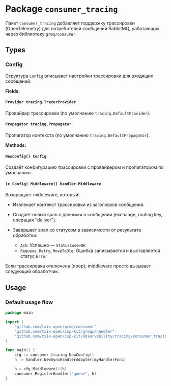 # Package `consumer_tracing`

Пакет `consumer_tracing` добавляет поддержку трассировки (OpenTelemetry) для потребителей сообщений RabbitMQ, работающих через библиотеку `grmq/consumer`.

## Types

### Config

Структура `Config` описывает настройки трассировки для входящих сообщений.

**Fields:**

#### `Provider tracing.TracerProvider`

Провайдер трассировки (по умолчанию `tracing.DefaultProvider`).

#### `Propagator tracing.Propagator`

Пропагатор контекста (по умолчанию `tracing.DefaultPropagator`).

**Methods:**

#### `NewConfig() Config`

Создаёт конфигурацию трассировки с провайдером и пропагатором по умолчанию.

#### `(c Config) Middleware() handler.Middleware`

Возвращает middleware, который:

- Извлекает контекст трассировки из заголовков сообщения.
- Создаёт новый span с данными о сообщении (exchange, routing key, операция "deliver").
- Завершает span со статусом в зависимости от результата обработки:

  - `Ack`: Успешно — `StatusCode=OK`
  - `Requeue`, `Retry`, `MoveToDlq`: Ошибка записывается и выставляется статус `Error`

Если трассировка отключена (noop), middleware просто вызывает следующий обработчик.

## Usage

### Default usage flow

```go
package main

import (
	"github.com/txix-open/grmq/consumer"
	"github.com/txix-open/isp-kit/grmqx/handler"
	"github.com/txix-open/isp-kit/observability/tracing/consumer_tracing"
)

func main() {
	cfg := consumer_tracing.NewConfig()
	h := handler.NewSyncHandlerAdapter(myHandlerFunc)

	h = cfg.Middleware()(h)
	consumer.RegisterHandler("queue", h)
}
```
